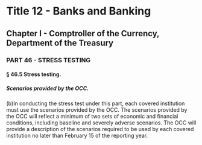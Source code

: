 
# Title 12 - Banks and Banking
## Chapter I - Comptroller of the Currency, Department of the Treasury
### PART 46 - STRESS TESTING
#### § 46.5 Stress testing.
##### Scenarios provided by the OCC.

(b)In conducting the stress test under this part, each covered institution must use the scenarios provided by the OCC. The scenarios provided by the OCC will reflect a minimum of two sets of economic and financial conditions, including baseline and severely adverse scenarios. The OCC will provide a description of the scenarios required to be used by each covered institution no later than February 15 of the reporting year.
